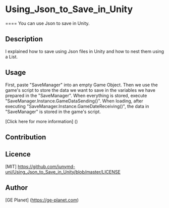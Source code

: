 # Using_Json_to_Save_in_Unity

====
You can use Json to save in Unity.

## Description
I explained how to save using Json files in Unity and how to nest them using a List.

## Usage
First, paste "SaveManager" into an empty Game Object.
Then we use the game's script to store the data we want to save in the variables we have prepared in the "SaveManager".
When everything is stored, execute "SaveManager.Instance.GameDataSending()".
When loading, after executing "SaveManager.Instance.GameDateReceiving()", the data in "SaveManager" is stored in the game's script.

[Click here for more information] ()

## Contribution

## Licence
[MIT] https://github.com/junymd-uni/Using_Json_to_Save_in_Unity/blob/master/LICENSE
## Author

[GE Planet] (https://ge-planet.com)
